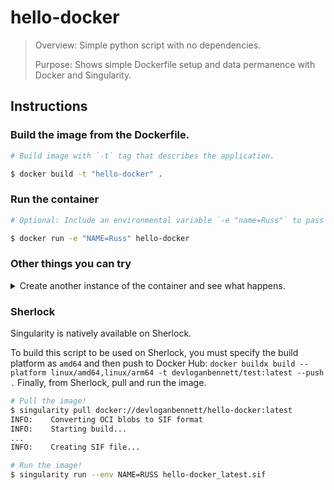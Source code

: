 # hello-docker

> Overview: Simple python script with no dependencies.
>
> Purpose: Shows simple Dockerfile setup and data permanence with Docker and Singularity.

## Instructions

### Build the image from the Dockerfile.

```bash
# Build image with `-t` tag that describes the application.

$ docker build -t "hello-docker" .
```

### Run the container

```bash
# Optional: Include an environmental variable `-e "name=Russ"` to pass to the script.

$ docker run -e "NAME=Russ" hello-docker
```

### Other things you can try

<details>
<summary>Create another instance of the container and see what happens.</summary>

Each time you `docker run hello-docker` a new container is spun up with a different name.

To remove all stopped containers, run `docker container prune`

Note: the data is no longer accessible from the container container after it stops. If you want the data to be accessible after the container exits, you must mount a partition using `-v`, such as: `docker run -e "NAME=Russ" -v ./log/:/code/log hello-docker`.

</details>

### Sherlock

Singularity is natively available on Sherlock.

To build this script to be used on Sherlock, you must specify the build platform as `amd64` and then push to Docker Hub: `docker buildx build --platform linux/amd64,linux/arm64 -t devloganbennett/test:latest --push .` Finally, from Sherlock, pull and run the image.

```bash
# Pull the image!
$ singularity pull docker://devloganbennett/hello-docker:latest
INFO:    Converting OCI blobs to SIF format
INFO:    Starting build...
...
INFO:    Creating SIF file...

# Run the image!
$ singularity run --env NAME=RUSS hello-docker_latest.sif
```

